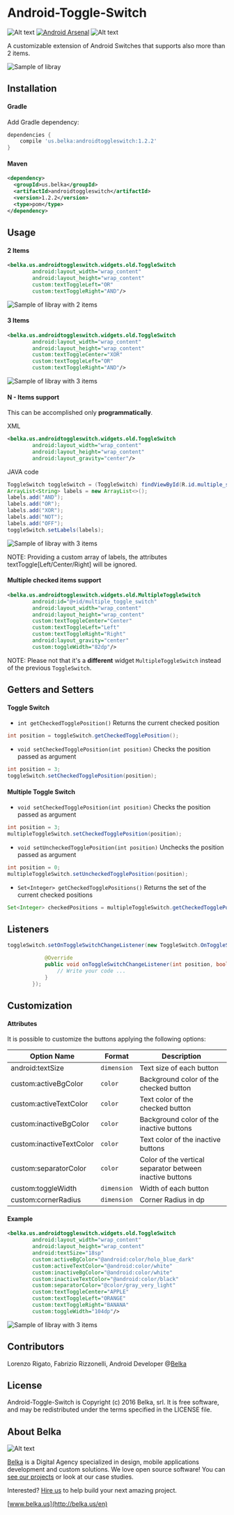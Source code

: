 # Android-Toggle-Switch

![Alt text](https://img.shields.io/badge/license-MIT-green.svg?style=flat)
[![Android Arsenal](https://img.shields.io/badge/Android%20Arsenal-Android%20Toggle%20Switch-brightgreen.svg?style=flat)](http://android-arsenal.com/details/1/3235)
![Alt text](http://www.android-gems.com/badge/BelkaLab/Android-Toggle-Switch.svg)


A customizable extension of Android Switches that supports also more than 2 items.

![Sample of libray](docs/screen.jpg)


## Installation

#### Gradle
Add Gradle dependency:

```groovy
dependencies {
    compile 'us.belka:androidtoggleswitch:1.2.2'
}
```

#### Maven
```xml
<dependency>
  <groupId>us.belka</groupId>
  <artifactId>androidtoggleswitch</artifactId>
  <version>1.2.2</version>
  <type>pom</type>
</dependency>
```

## Usage

#### 2 Items 

```xml
<belka.us.androidtoggleswitch.widgets.old.ToggleSwitch
        android:layout_width="wrap_content"
        android:layout_height="wrap_content"
        custom:textToggleLeft="OR"
        custom:textToggleRight="AND"/>
```

![Sample of libray with 2 items](docs/2_items.gif)

#### 3 Items

```xml
<belka.us.androidtoggleswitch.widgets.old.ToggleSwitch
        android:layout_width="wrap_content"
        android:layout_height="wrap_content"
        custom:textToggleCenter="XOR"
        custom:textToggleLeft="OR"
        custom:textToggleRight="AND"/>
```

![Sample of libray with 3 items](docs/3_items.gif)

#### N - Items support

This can be accomplished only **programmatically**.

XML
```xml
<belka.us.androidtoggleswitch.widgets.old.ToggleSwitch
        android:layout_width="wrap_content"
        android:layout_height="wrap_content"
        android:layout_gravity="center"/>
```

JAVA code
```java
ToggleSwitch toggleSwitch = (ToggleSwitch) findViewById(R.id.multiple_switches);
ArrayList<String> labels = new ArrayList<>();
labels.add("AND");
labels.add("OR");
labels.add("XOR");
labels.add("NOT");
labels.add("OFF");
toggleSwitch.setLabels(labels);
```
![Sample of libray with 3 items](docs/n_items.gif)

NOTE: Providing a custom array of labels, the attributes textToggle[Left/Center/Right] will be ignored.

#### Multiple checked items support

```xml
<belka.us.androidtoggleswitch.widgets.old.MultipleToggleSwitch
        android:id="@+id/multiple_toggle_switch"
        android:layout_width="wrap_content"
        android:layout_height="wrap_content"
        custom:textToggleCenter="Center"
        custom:textToggleLeft="Left"
        custom:textToggleRight="Right"
        android:layout_gravity="center"
        custom:toggleWidth="82dp"/>                
```

NOTE: Please not that it's a **different** widget `MultipleToggleSwitch` instead of the previous `ToggleSwitch`.

## Getters and Setters


#### Toggle Switch

* `int getCheckedTogglePosition()` Returns the current checked position

```java
int position = toggleSwitch.getCheckedTogglePosition();
```

* `void setCheckedTogglePosition(int position)` Checks the position passed as argument

```java
int position = 3;
toggleSwitch.setCheckedTogglePosition(position);
```

#### Multiple Toggle Switch

* `void setCheckedTogglePosition(int position)` Checks the position passed as argument

```java
int position = 3;
multipleToggleSwitch.setCheckedTogglePosition(position);
```

* `void setUncheckedTogglePosition(int position)` Unchecks the position passed as argument

```java
int position = 0;
multipleToggleSwitch.setUncheckedTogglePosition(position);
```

* `Set<Integer> getCheckedTogglePositions()` Returns the set of the current checked positions

```java
Set<Integer> checkedPositions = multipleToggleSwitch.getCheckedTogglePositions();
```




## Listeners

```java
toggleSwitch.setOnToggleSwitchChangeListener(new ToggleSwitch.OnToggleSwitchChangeListener(){

            @Override
            public void onToggleSwitchChangeListener(int position, boolean isChecked) {
				// Write your code ... 
            }
        });
```



## Customization

#### Attributes

It is possible to customize the buttons applying the following options:


| Option Name      				| Format                 | Description                              |
| ---------------- 				| ---------------------- | -----------------------------            |
| android:textSize 				| `dimension`  	         | Text size of each button                 |
| custom:activeBgColor         | `color`               |  Background color of the checked button    |
| custom:activeTextColor       | `color`               | Text color of the checked button |
| custom:inactiveBgColor 		| `color`		         | Background color of the inactive buttons  |
| custom:inactiveTextColor     | `color`               | Text color of the inactive buttons       |
| custom:separatorColor        | `color`               | Color of the vertical separator between inactive buttons  |
| custom:toggleWidth    		| `dimension`           | Width of each button  |
| custom:cornerRadius			| `dimension`	         | Corner Radius in dp |

#### Example

```xml
<belka.us.androidtoggleswitch.widgets.old.ToggleSwitch
        android:layout_width="wrap_content"
        android:layout_height="wrap_content"
        android:textSize="18sp"
        custom:activeBgColor="@android:color/holo_blue_dark"
        custom:activeTextColor="@android:color/white"
        custom:inactiveBgColor="@android:color/white"
        custom:inactiveTextColor="@android:color/black"
        custom:separatorColor="@color/gray_very_light"
        custom:textToggleCenter="APPLE"
        custom:textToggleLeft="ORANGE"
        custom:textToggleRight="BANANA"
        custom:toggleWidth="104dp"/>
```

![Sample of libray with 3 items](docs/customized.gif)


## Contributors
Lorenzo Rigato,
Fabrizio Rizzonelli, Android Developer @[Belka](https://github.com/BelkaLab)

## License
Android-Toggle-Switch is Copyright (c) 2016 Belka, srl. It is free software, and may be redistributed under the terms specified in the LICENSE file.  

## About Belka
![Alt text](http://s2.postimg.org/rcjk3hf5x/logo_rosso.jpg)

[Belka](http://belka.us/en) is a Digital Agency specialized in design, mobile applications development and custom solutions.
We love open source software! You can [see our projects](http://belka.us/en/portfolio/) or look at our case studies.

Interested? [Hire us](http://belka.us/en/contacts/) to help build your next amazing project.

[www.belka.us](http://belka.us/en)
